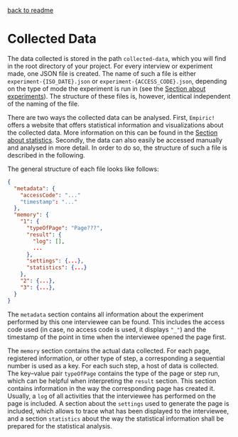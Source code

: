 [back to readme](../../../)

# Collected Data

The data collected is stored in the path `collected-data`, which you will find in the root directory of your project.  For every interview or experiment made, one JSON file is created.  The name of such a file is either `experiment-{ISO_DATE}.json` or `experiment-{ACCESS_CODE}.json`, depending on the type of mode the experiment is run in (see the [Section about experiments](experiments.md)).  The structure of these files is, however, identical independent of the naming of the file.

There are two ways the collected data can be analysed.  First, `Empiric!` offers a website that offers statistical information and visualizations about the collected data.  More information on this can be found in the [Section about statistics](statistics.md).  Secondly, the data can also easily be accessed manually and analysed in more detail.  In order to do so, the structure of such a file is described in the following.

The general structure of each file looks like follows:
```json
{
  "metadata": {
    "accessCode": "..."
    "timestamp": "..."
  },
  "memory": {
    "1": {
      "typeOfPage": "Page???",
      "result": {
        "log": [],
        ...
      },
      "settings": {...},
      "statistics": {...}
    },
    "2": {...},
    "3": {...},
  }
}
```

The `metadata` section contains all information about the experiment performed by this one interviewee can be found.  This includes the access code used (in case, no access code is used, it displays `"_"`) and the timestamp of the point in time when the interviewee opened the page first.

The `memory` section contains the actual data collected.  For each page, registered information, or other type of step, a corresponding a sequential number is used as a key.  For each such step, a host of data is collected.  The key–value pair `typeOfPage` contains the type of the page or step run, which can be helpful when interpreting the `result` section.  This section contains information in the way the corresponding page has created it.  Usually, a `log` of all activities that the interviewee has performed on the page is included.  A section about the `settings` used to generate the page is included, which allows to trace what has been displayed to the interviewee, and a section `statistics` about the way the statistical information shall be prepared for the statistical analysis.
